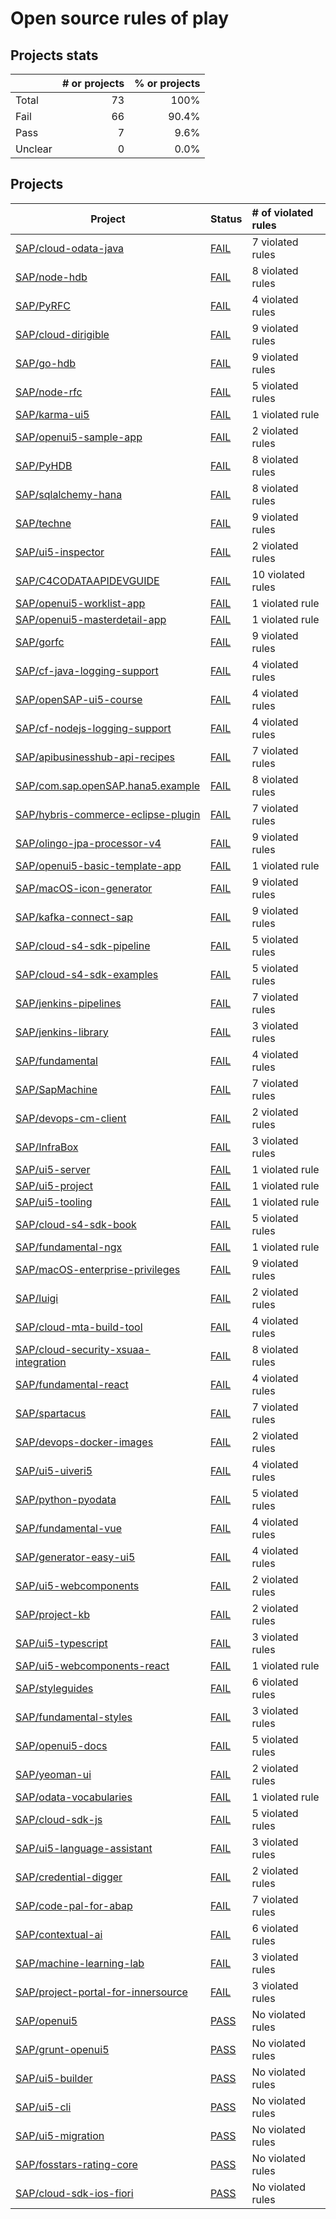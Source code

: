 # Open source rules of play

## Projects stats

|          | # or projects              |  % or projects               |
| :------- | -------------------------: | ---------------------------: |
| Total    |       73 |                         100% |
| Fail     |   66 |   90.4% |
| Pass     |   7 |   9.6% |
| Unclear  |  0 |  0.0% |

## Projects

| Project  | Status | # of violated rules |
| -------  | :----- | :------------------ |
| [SAP/cloud-odata-java](https://github.com/SAP/cloud-odata-java) | [FAIL](SAP/cloud-odata-java.md) | 7 violated rules |
| [SAP/node-hdb](https://github.com/SAP/node-hdb) | [FAIL](SAP/node-hdb.md) | 8 violated rules |
| [SAP/PyRFC](https://github.com/SAP/PyRFC) | [FAIL](SAP/PyRFC.md) | 4 violated rules |
| [SAP/cloud-dirigible](https://github.com/SAP/cloud-dirigible) | [FAIL](SAP/cloud-dirigible.md) | 9 violated rules |
| [SAP/go-hdb](https://github.com/SAP/go-hdb) | [FAIL](SAP/go-hdb.md) | 9 violated rules |
| [SAP/node-rfc](https://github.com/SAP/node-rfc) | [FAIL](SAP/node-rfc.md) | 5 violated rules |
| [SAP/karma-ui5](https://github.com/SAP/karma-ui5) | [FAIL](SAP/karma-ui5.md) | 1 violated rule |
| [SAP/openui5-sample-app](https://github.com/SAP/openui5-sample-app) | [FAIL](SAP/openui5-sample-app.md) | 2 violated rules |
| [SAP/PyHDB](https://github.com/SAP/PyHDB) | [FAIL](SAP/PyHDB.md) | 8 violated rules |
| [SAP/sqlalchemy-hana](https://github.com/SAP/sqlalchemy-hana) | [FAIL](SAP/sqlalchemy-hana.md) | 8 violated rules |
| [SAP/techne](https://github.com/SAP/techne) | [FAIL](SAP/techne.md) | 9 violated rules |
| [SAP/ui5-inspector](https://github.com/SAP/ui5-inspector) | [FAIL](SAP/ui5-inspector.md) | 2 violated rules |
| [SAP/C4CODATAAPIDEVGUIDE](https://github.com/SAP/C4CODATAAPIDEVGUIDE) | [FAIL](SAP/C4CODATAAPIDEVGUIDE.md) | 10 violated rules |
| [SAP/openui5-worklist-app](https://github.com/SAP/openui5-worklist-app) | [FAIL](SAP/openui5-worklist-app.md) | 1 violated rule |
| [SAP/openui5-masterdetail-app](https://github.com/SAP/openui5-masterdetail-app) | [FAIL](SAP/openui5-masterdetail-app.md) | 1 violated rule |
| [SAP/gorfc](https://github.com/SAP/gorfc) | [FAIL](SAP/gorfc.md) | 9 violated rules |
| [SAP/cf-java-logging-support](https://github.com/SAP/cf-java-logging-support) | [FAIL](SAP/cf-java-logging-support.md) | 4 violated rules |
| [SAP/openSAP-ui5-course](https://github.com/SAP/openSAP-ui5-course) | [FAIL](SAP/openSAP-ui5-course.md) | 4 violated rules |
| [SAP/cf-nodejs-logging-support](https://github.com/SAP/cf-nodejs-logging-support) | [FAIL](SAP/cf-nodejs-logging-support.md) | 4 violated rules |
| [SAP/apibusinesshub-api-recipes](https://github.com/SAP/apibusinesshub-api-recipes) | [FAIL](SAP/apibusinesshub-api-recipes.md) | 7 violated rules |
| [SAP/com.sap.openSAP.hana5.example](https://github.com/SAP/com.sap.openSAP.hana5.example) | [FAIL](SAP/com.sap.openSAP.hana5.example.md) | 8 violated rules |
| [SAP/hybris-commerce-eclipse-plugin](https://github.com/SAP/hybris-commerce-eclipse-plugin) | [FAIL](SAP/hybris-commerce-eclipse-plugin.md) | 7 violated rules |
| [SAP/olingo-jpa-processor-v4](https://github.com/SAP/olingo-jpa-processor-v4) | [FAIL](SAP/olingo-jpa-processor-v4.md) | 9 violated rules |
| [SAP/openui5-basic-template-app](https://github.com/SAP/openui5-basic-template-app) | [FAIL](SAP/openui5-basic-template-app.md) | 1 violated rule |
| [SAP/macOS-icon-generator](https://github.com/SAP/macOS-icon-generator) | [FAIL](SAP/macOS-icon-generator.md) | 9 violated rules |
| [SAP/kafka-connect-sap](https://github.com/SAP/kafka-connect-sap) | [FAIL](SAP/kafka-connect-sap.md) | 9 violated rules |
| [SAP/cloud-s4-sdk-pipeline](https://github.com/SAP/cloud-s4-sdk-pipeline) | [FAIL](SAP/cloud-s4-sdk-pipeline.md) | 5 violated rules |
| [SAP/cloud-s4-sdk-examples](https://github.com/SAP/cloud-s4-sdk-examples) | [FAIL](SAP/cloud-s4-sdk-examples.md) | 5 violated rules |
| [SAP/jenkins-pipelines](https://github.com/SAP/jenkins-pipelines) | [FAIL](SAP/jenkins-pipelines.md) | 7 violated rules |
| [SAP/jenkins-library](https://github.com/SAP/jenkins-library) | [FAIL](SAP/jenkins-library.md) | 3 violated rules |
| [SAP/fundamental](https://github.com/SAP/fundamental) | [FAIL](SAP/fundamental.md) | 4 violated rules |
| [SAP/SapMachine](https://github.com/SAP/SapMachine) | [FAIL](SAP/SapMachine.md) | 7 violated rules |
| [SAP/devops-cm-client](https://github.com/SAP/devops-cm-client) | [FAIL](SAP/devops-cm-client.md) | 2 violated rules |
| [SAP/InfraBox](https://github.com/SAP/InfraBox) | [FAIL](SAP/InfraBox.md) | 3 violated rules |
| [SAP/ui5-server](https://github.com/SAP/ui5-server) | [FAIL](SAP/ui5-server.md) | 1 violated rule |
| [SAP/ui5-project](https://github.com/SAP/ui5-project) | [FAIL](SAP/ui5-project.md) | 1 violated rule |
| [SAP/ui5-tooling](https://github.com/SAP/ui5-tooling) | [FAIL](SAP/ui5-tooling.md) | 1 violated rule |
| [SAP/cloud-s4-sdk-book](https://github.com/SAP/cloud-s4-sdk-book) | [FAIL](SAP/cloud-s4-sdk-book.md) | 5 violated rules |
| [SAP/fundamental-ngx](https://github.com/SAP/fundamental-ngx) | [FAIL](SAP/fundamental-ngx.md) | 1 violated rule |
| [SAP/macOS-enterprise-privileges](https://github.com/SAP/macOS-enterprise-privileges) | [FAIL](SAP/macOS-enterprise-privileges.md) | 9 violated rules |
| [SAP/luigi](https://github.com/SAP/luigi) | [FAIL](SAP/luigi.md) | 2 violated rules |
| [SAP/cloud-mta-build-tool](https://github.com/SAP/cloud-mta-build-tool) | [FAIL](SAP/cloud-mta-build-tool.md) | 4 violated rules |
| [SAP/cloud-security-xsuaa-integration](https://github.com/SAP/cloud-security-xsuaa-integration) | [FAIL](SAP/cloud-security-xsuaa-integration.md) | 8 violated rules |
| [SAP/fundamental-react](https://github.com/SAP/fundamental-react) | [FAIL](SAP/fundamental-react.md) | 4 violated rules |
| [SAP/spartacus](https://github.com/SAP/spartacus) | [FAIL](SAP/spartacus.md) | 7 violated rules |
| [SAP/devops-docker-images](https://github.com/SAP/devops-docker-images) | [FAIL](SAP/devops-docker-images.md) | 2 violated rules |
| [SAP/ui5-uiveri5](https://github.com/SAP/ui5-uiveri5) | [FAIL](SAP/ui5-uiveri5.md) | 4 violated rules |
| [SAP/python-pyodata](https://github.com/SAP/python-pyodata) | [FAIL](SAP/python-pyodata.md) | 5 violated rules |
| [SAP/fundamental-vue](https://github.com/SAP/fundamental-vue) | [FAIL](SAP/fundamental-vue.md) | 4 violated rules |
| [SAP/generator-easy-ui5](https://github.com/SAP/generator-easy-ui5) | [FAIL](SAP/generator-easy-ui5.md) | 4 violated rules |
| [SAP/ui5-webcomponents](https://github.com/SAP/ui5-webcomponents) | [FAIL](SAP/ui5-webcomponents.md) | 2 violated rules |
| [SAP/project-kb](https://github.com/SAP/project-kb) | [FAIL](SAP/project-kb.md) | 2 violated rules |
| [SAP/ui5-typescript](https://github.com/SAP/ui5-typescript) | [FAIL](SAP/ui5-typescript.md) | 3 violated rules |
| [SAP/ui5-webcomponents-react](https://github.com/SAP/ui5-webcomponents-react) | [FAIL](SAP/ui5-webcomponents-react.md) | 1 violated rule |
| [SAP/styleguides](https://github.com/SAP/styleguides) | [FAIL](SAP/styleguides.md) | 6 violated rules |
| [SAP/fundamental-styles](https://github.com/SAP/fundamental-styles) | [FAIL](SAP/fundamental-styles.md) | 3 violated rules |
| [SAP/openui5-docs](https://github.com/SAP/openui5-docs) | [FAIL](SAP/openui5-docs.md) | 5 violated rules |
| [SAP/yeoman-ui](https://github.com/SAP/yeoman-ui) | [FAIL](SAP/yeoman-ui.md) | 2 violated rules |
| [SAP/odata-vocabularies](https://github.com/SAP/odata-vocabularies) | [FAIL](SAP/odata-vocabularies.md) | 1 violated rule |
| [SAP/cloud-sdk-js](https://github.com/SAP/cloud-sdk-js) | [FAIL](SAP/cloud-sdk-js.md) | 5 violated rules |
| [SAP/ui5-language-assistant](https://github.com/SAP/ui5-language-assistant) | [FAIL](SAP/ui5-language-assistant.md) | 3 violated rules |
| [SAP/credential-digger](https://github.com/SAP/credential-digger) | [FAIL](SAP/credential-digger.md) | 2 violated rules |
| [SAP/code-pal-for-abap](https://github.com/SAP/code-pal-for-abap) | [FAIL](SAP/code-pal-for-abap.md) | 7 violated rules |
| [SAP/contextual-ai](https://github.com/SAP/contextual-ai) | [FAIL](SAP/contextual-ai.md) | 6 violated rules |
| [SAP/machine-learning-lab](https://github.com/SAP/machine-learning-lab) | [FAIL](SAP/machine-learning-lab.md) | 3 violated rules |
| [SAP/project-portal-for-innersource](https://github.com/SAP/project-portal-for-innersource) | [FAIL](SAP/project-portal-for-innersource.md) | 3 violated rules |
| [SAP/openui5](https://github.com/SAP/openui5) | [PASS](SAP/openui5.md) | No violated rules |
| [SAP/grunt-openui5](https://github.com/SAP/grunt-openui5) | [PASS](SAP/grunt-openui5.md) | No violated rules |
| [SAP/ui5-builder](https://github.com/SAP/ui5-builder) | [PASS](SAP/ui5-builder.md) | No violated rules |
| [SAP/ui5-cli](https://github.com/SAP/ui5-cli) | [PASS](SAP/ui5-cli.md) | No violated rules |
| [SAP/ui5-migration](https://github.com/SAP/ui5-migration) | [PASS](SAP/ui5-migration.md) | No violated rules |
| [SAP/fosstars-rating-core](https://github.com/SAP/fosstars-rating-core) | [PASS](SAP/fosstars-rating-core.md) | No violated rules |
| [SAP/cloud-sdk-ios-fiori](https://github.com/SAP/cloud-sdk-ios-fiori) | [PASS](SAP/cloud-sdk-ios-fiori.md) | No violated rules |
